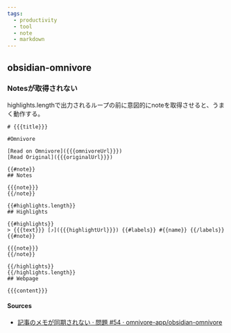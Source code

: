 ```yaml
---
tags: 
  - productivity
  - tool
  - note
  - markdown
---
```

## obsidian-omnivore
### Notesが取得されない

highlights.lengthで出力されるループの前に意図的にnoteを取得させると、うまく動作する。


```text
# {{{title}}}

#Omnivore

[Read on Omnivore]({{{omnivoreUrl}}})
[Read Original]({{{originalUrl}}})

{{#note}}
## Notes

{{{note}}}
{{/note}}

{{#highlights.length}}
## Highlights

{{#highlights}}
> {{{text}}} [⤴️]({{{highlightUrl}}}) {{#labels}} #{{name}} {{/labels}}
{{#note}}

{{{note}}}
{{/note}}

{{/highlights}}
{{/highlights.length}}
## Webpage

{{{content}}}
```

#### Sources
- [記事のメモが同期されない · 問題 #54 · omnivore-app/obsidian-omnivore](https://github.com/omnivore-app/obsidian-omnivore/issues/54)
